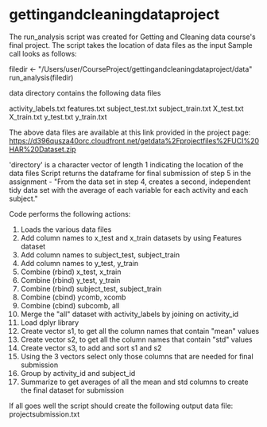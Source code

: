 # gettingandcleaningdataproject

 The run_analysis script was created for Getting and Cleaning data course's final project. The script takes the location of data files as the input
 Sample call looks as follows:

filedir <- "/Users/user/CourseProject/gettingandcleaningdataproject/data"
run_analysis(filedir)

 data directory contains the following data files

activity_labels.txt
features.txt
subject_test.txt
subject_train.txt
X_test.txt
X_train.txt
y_test.txt
y_train.txt

 The above data files are available at this link provided in the project page: https://d396qusza40orc.cloudfront.net/getdata%2Fprojectfiles%2FUCI%20HAR%20Dataset.zip 

 'directory' is a character vector of length 1 indicating
 the location of the data files
 Script returns the dataframe for final submission of step 5 in the assignment - "From the data set in step 4, creates a second, independent tidy data set with the average of each variable for each activity and each subject."

 Code performs the following actions:

 1. Loads the various data files
 2. Add column names to x_test and x_train datasets by using Features dataset
 3. Add column names to subject_test, subject_train
 4. Add column names to y_test, y_train
 5. Combine (rbind) x_test, x_train
 6. Combine (rbind) y_test, y_train
 7. Combine (rbind) subject_test, subject_train
 8. Combine (cbind) ycomb, xcomb
 9. Combine (cbind) subcomb, all
 10. Merge the "all" dataset with activity_labels by joining on activity_id
 11. Load dplyr library
 12. Create vector s1, to get all the column names that contain "mean" values
 13. Create vector s2, to get all the column names that contain "std" values
 14. Create vector s3, to add and sort s1 and s2
 15. Using the 3 vectors select only those columns that are needed for final submission
 16. Group by activity_id and subject_id
 17. Summarize to get averages of all the mean and std columns to create the final dataset for submission

 If all goes well the script should create the following output data file:
projectsubmission.txt